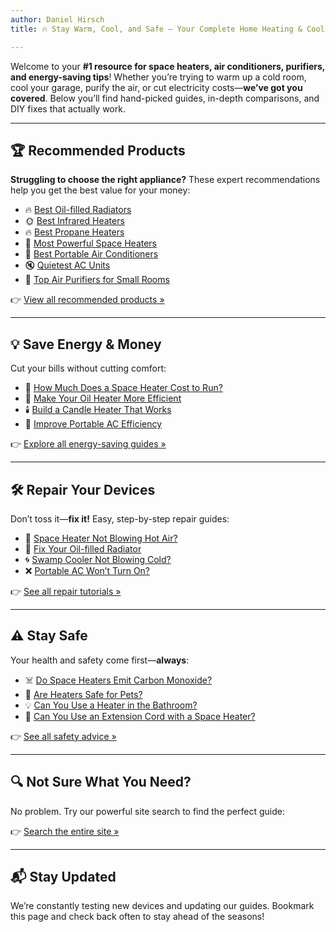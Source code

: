 ```yaml
---
author: Daniel Hirsch
title: 🔥 Stay Warm, Cool, and Safe – Your Complete Home Heating & Cooling Resource

---
```


Welcome to your **#1 resource for space heaters, air conditioners, purifiers, and energy-saving tips**! Whether you’re trying to warm up a cold room, cool your garage, purify the air, or cut electricity costs—**we’ve got you covered**. Below you’ll find hand-picked guides, in-depth comparisons, and DIY fixes that actually work.

---

## 🏆 Recommended Products

**Struggling to choose the right appliance?** These expert recommendations help you get the best value for your money:

- 🔥 [Best Oil-filled Radiators](/recommended-products/oil-filled-radiator/)
- 🌞 [Best Infrared Heaters](/recommended-products/best-infrared-heater/)
- 🔥 [Best Propane Heaters](/recommended-products/propane-heater/)
- 💨 [Most Powerful Space Heaters](/most-powerful-space-heaters/)
- 🧊 [Best Portable Air Conditioners](/most-powerful-portable-air-conditioners/)
- 🔇 [Quietest AC Units](/quietest-portable-air-conditioners/)
- 🧼 [Top Air Purifiers for Small Rooms](/best-air-purifiers-for-small-rooms/)

👉 [View all recommended products »](/category/heater-guides/)

---

## 💡 Save Energy & Money

Cut your bills without cutting comfort:

- 💸 [How Much Does a Space Heater Cost to Run?](/space-heater-electricity-cost-a-look-at-the-costs-of-21-different-models/)
- 🔌 [Make Your Oil Heater More Efficient](/how-to-improve-oil-filled-radiator-efficiency/)
- 🕯️ [Build a Candle Heater That Works](/how-to-build-a-terracotta-clay-pot-heater/)
- 💨 [Improve Portable AC Efficiency](/how-to-make-portable-air-conditioner-more-efficient/)

👉 [Explore all energy-saving guides »](/category/improve-efficiency/)

---

## 🛠️ Repair Your Devices

Don’t toss it—**fix it!** Easy, step-by-step repair guides:

- 🧯 [Space Heater Not Blowing Hot Air?](/space-heater-not-blowing-hot-air/)
- 🔧 [Fix Your Oil-filled Radiator](/oil-filled-radiator-not-getting-hot/)
- 🌀 [Swamp Cooler Not Blowing Cold?](/swamp-cooler-not-blowing-cold-air/)
- ❌ [Portable AC Won’t Turn On?](/how-to-fix-portable-ac-not-turning-on/)

👉 [See all repair tutorials »](/category/repair/)

---

## ⚠️ Stay Safe

Your health and safety come first—**always**:

- ☠️ [Do Space Heaters Emit Carbon Monoxide?](/do-space-heaters-emit-carbon-monoxide/)
- 🐾 [Are Heaters Safe for Pets?](/are-space-heaters-safe-for-cats/)
- 💡 [Can You Use a Heater in the Bathroom?](/5-safety-tips-for-using-a-space-heater-in-a-bathroom/)
- 🔌 [Can You Use an Extension Cord with a Space Heater?](/can-i-use-an-extension-cord-with-a-space-heater/)

👉 [See all safety advice »](/category/safety/)

---

## 🔍 Not Sure What You Need?

No problem. Try our powerful site search to find the perfect guide:

👉 [Search the entire site »](/search/)

---

## 📬 Stay Updated

We’re constantly testing new devices and updating our guides. Bookmark this page and check back often to stay ahead of the seasons!


